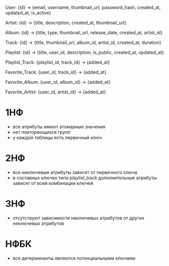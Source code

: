 User:
{id} → {email, username, thumbnail_url, password_hash, created_at, updated_at, is_active}

Artist:
{id} → {title, description, created_at, thumbnail_url}

Album:
{id} → {title, type, thumbnail_url, release_date, created_at, artist_id}

Track:
{id} → {title, thumbnail_url, album_id, artist_id, created_at, duration}

Playlist:
{id} → {title, user_id, description, is_public, created_at, updated_at}

Playlist_Track:
{playlist_id, track_id} → {added_at}

Favorite_Track:
{user_id, track_id} → {added_at}

Favorite_Album:
{user_id, album_id} → {added_at}

Favorite_Artist:
{user_id, artist_id} → {added_at}

# 1НФ
- все атрибуты имеют атомарные значения
- нет повторяющихся групп
- у каждой таблицы есть первичный ключ

# 2НФ
- все неключевые атрибуты зависят от первичного ключа
- в составных ключах типа playlist_track дополнительные атрибуты зависят от всей комбинации ключей

# 3НФ
- отсутствуют зависимости неключевых атрибутов от других неключевых атрибутов

# НФБК
- все детерминанты являются потенциальными ключами
